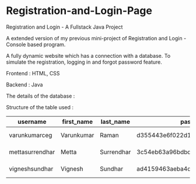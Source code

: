 # Registration-and-Login-Page
Registration and Login - A Fullstack Java Project

A extended version of my previous mini-project of Registration and Login - Console based program.

A fully dynamic website which has a connection with a database. To simulate the registration, logging in and forgot password feature.

Frontend : HTML, CSS

Backend  : Java

The details of the database :

Structure of the table used :


| username        | first_name | last_name  | password                         | recovery_email | dob        | gender |
|-----------------|------------|------------|----------------------------------|----------------|------------|--------|
| varunkumarceg   | Varunkumar | Raman      | d355443e6f022d1b8147d7f834ca61d2 | varunkumarceg  | 2003-12-08 | Male   |
| mettasurrendhar | Metta      | Surrendhar | 3c54eb63a96bdbdddd3cf003cf7fbd85 | varunkumarceg  | 2004-03-19 | Male   |
| vigneshsundhar  | Vignesh    | Sundhar    | ad4159463aeba4d93d7a4f37122fe6e4 | rizwanabegum   | 2003-09-17 | Male   |

